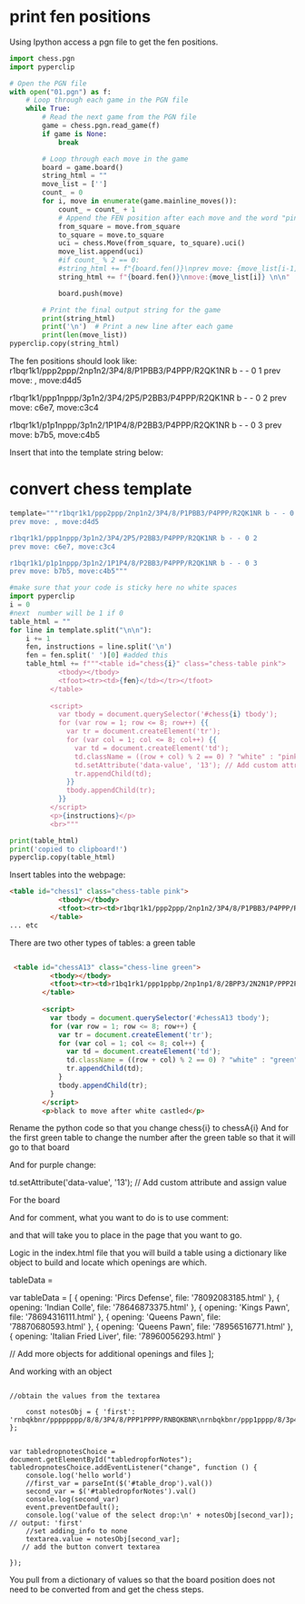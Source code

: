 # print fen positions


Using Ipython access a pgn file to get the fen positions.

```python
import chess.pgn
import pyperclip

# Open the PGN file
with open("01.pgn") as f:
    # Loop through each game in the PGN file
    while True:
        # Read the next game from the PGN file
        game = chess.pgn.read_game(f)
        if game is None:
            break

        # Loop through each move in the game
        board = game.board()
        string_html = ""
        move_list = ['']
        count_ = 0
        for i, move in enumerate(game.mainline_moves()):
            count_ = count_ + 1 
            # Append the FEN position after each move and the word "pink" to the output string
            from_square = move.from_square
            to_square = move.to_square
            uci = chess.Move(from_square, to_square).uci()
            move_list.append(uci)
            #if count_ % 2 == 0:
            #string_html += f"{board.fen()}\nprev move: {move_list[i-1]}, move:{move_list[i]} \n\n"
            string_html += f"{board.fen()}\nmove:{move_list[i]} \n\n"

            board.push(move)

        # Print the final output string for the game
        print(string_html)
        print('\n')  # Print a new line after each game
        print(len(move_list))
pyperclip.copy(string_html)
```

The fen positions should look like: 
r1bqr1k1/ppp2ppp/2np1n2/3P4/8/P1PBB3/P4PPP/R2QK1NR b - - 0 1
prev move: , move:d4d5 

r1bqr1k1/ppp1nppp/3p1n2/3P4/2P5/P2BB3/P4PPP/R2QK1NR b - - 0 2
prev move: c6e7, move:c3c4 

r1bqr1k1/p1p1nppp/3p1n2/1P1P4/8/P2BB3/P4PPP/R2QK1NR b - - 0 3
prev move: b7b5, move:c4b5 

Insert that into the template string below: 


# convert chess template

```python
template="""r1bqr1k1/ppp2ppp/2np1n2/3P4/8/P1PBB3/P4PPP/R2QK1NR b - - 0 1
prev move: , move:d4d5 

r1bqr1k1/ppp1nppp/3p1n2/3P4/2P5/P2BB3/P4PPP/R2QK1NR b - - 0 2
prev move: c6e7, move:c3c4 

r1bqr1k1/p1p1nppp/3p1n2/1P1P4/8/P2BB3/P4PPP/R2QK1NR b - - 0 3
prev move: b7b5, move:c4b5"""

#make sure that your code is sticky here no white spaces
import pyperclip
i = 0
#next  number will be 1 if 0
table_html = ""
for line in template.split("\n\n"):
    i += 1
    fen, instructions = line.split('\n')
    fen = fen.split(' ')[0] #added this
    table_html += f"""<table id="chess{i}" class="chess-table pink">
            <tbody></tbody>
            <tfoot><tr><td>{fen}</td></tr></tfoot>
          </table>
          
          <script>
            var tbody = document.querySelector('#chess{i} tbody');
            for (var row = 1; row <= 8; row++) {{
              var tr = document.createElement('tr');
              for (var col = 1; col <= 8; col++) {{
                var td = document.createElement('td');
                td.className = ((row + col) % 2 == 0) ? "white" : "pink";
                td.setAttribute('data-value', '13'); // Add custom attribute and assign value
                tr.appendChild(td);
              }}
              tbody.appendChild(tr);
            }}
          </script>
          <p>{instructions}</p>
          <br>"""

print(table_html)
print('copied to clipboard!')
pyperclip.copy(table_html)
```

Insert tables into the webpage: 
```html
<table id="chess1" class="chess-table pink">
            <tbody></tbody>
            <tfoot><tr><td>r1bqr1k1/ppp2ppp/2np1n2/3P4/8/P1PBB3/P4PPP/R2QK1NR</td></tr></tfoot>
          </table>
... etc
```

There are two other types of tables: a green table

```html

 <table id="chessA13" class="chess-line green">
          <tbody></tbody>
          <tfoot><tr><td>r1bq1rk1/ppp1ppbp/2np1np1/8/2BPP3/2N2N1P/PPP2PP1/R1BQ1RK1</td></tr></tfoot>
        </table>
        
        <script>
          var tbody = document.querySelector('#chessA13 tbody');
          for (var row = 1; row <= 8; row++) {
            var tr = document.createElement('tr');
            for (var col = 1; col <= 8; col++) {
              var td = document.createElement('td');
              td.className = ((row + col) % 2 == 0) ? "white" : "green";
              tr.appendChild(td);
            }
            tbody.appendChild(tr);
          }
        </script>
        <p>black to move after white castled</p>

```

Rename the python code so that you change chess{i} to chessA{i}
And for the first green table to change the number after the green table so that it will go to that board

And for purple change:

td.setAttribute('data-value', '13'); // Add custom attribute and assign value

For the board

And for comment, what you want to do is to use <span class="comment">comment:</span>

and that will take you to place in the page that you want to go.

Logic in the index.html file that you will build a table using a dictionary like object to build and locate which openings are which.

tableData = 

var tableData = [
  { opening: 'Pircs Defense', file: '78092083185.html' },
  { opening: 'Indian Colle', file: '78646873375.html' },
  { opening: 'Kings Pawn', file: '78694316111.html' },
  { opening: 'Queens Pawn', file: '78870680593.html' },
  { opening: 'Queens Pawn', file: '78956516771.html' },
  { opening: 'Italian Fried Liver', file: '78960056293.html' }

  // Add more objects for additional openings and files
];



And working with an object

```JS

//obtain the values from the textarea

    const notesObj = { 'first': 'rnbqkbnr/pppppppp/8/8/3P4/8/PPP1PPPP/RNBQKBNR\nrnbqkbnr/ppp1pppp/8/3p4/3P4/8/PPP1PPPP/RNBQKBNR\nrnbqkbnr/ppp1pppp/8/3p4/3P4/4P3/PPP2PPP/RNBQKBNR\nrnbqkbnr/ppp2ppp/4p3/3p4/3P4/4P3/PPP2PPP/RNBQKBNR\n...' };


var tabledropnotesChoice = document.getElementById("tabledropforNotes");
tabledropnotesChoice.addEventListener("change", function () {
    console.log('hello world')
    //first_var = parseInt($('#table_drop').val())
    second_var = $('#tabledropforNotes').val()
    console.log(second_var)
    event.preventDefault();
    console.log('value of the select drop:\n' + notesObj[second_var]); // output: 'first'
    //set adding_info to none
    textarea.value = notesObj[second_var];
   // add the button convert textarea
   
});
```


You pull from a dictionary of values so that the board position does not need to be converted from and get the chess steps.


